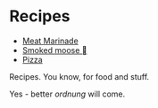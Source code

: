 # Recipes

* [Meat Marinade](meat-marinade.md)
* [Smoked moose ](mooseheart_smoked.md)
* [Pizza](pizza.md)

Recipes. You know, for food and stuff.

Yes - better _ordnung_ will come.
